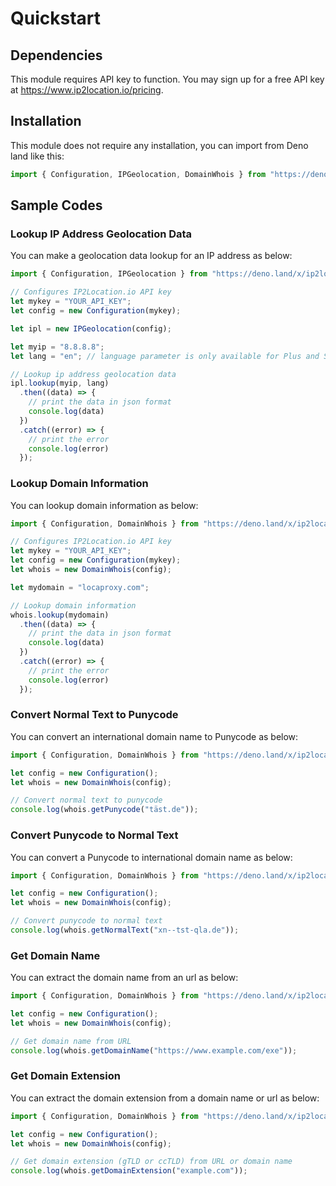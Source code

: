 # Quickstart

## Dependencies

This module requires API key to function. You may sign up for a free API key at <https://www.ip2location.io/pricing>.

## Installation

This module does not require any installation, you can import from Deno land like this:

```js
import { Configuration, IPGeolocation, DomainWhois } from "https://deno.land/x/ip2locationio@1.0.0/mod.ts";
```

## Sample Codes

### Lookup IP Address Geolocation Data

You can make a geolocation data lookup for an IP address as below:

```js
import { Configuration, IPGeolocation } from "https://deno.land/x/ip2locationio@1.0.0/mod.ts";

// Configures IP2Location.io API key
let mykey = "YOUR_API_KEY";
let config = new Configuration(mykey);

let ipl = new IPGeolocation(config);

let myip = "8.8.8.8";
let lang = "en"; // language parameter is only available for Plus and Security plans

// Lookup ip address geolocation data
ipl.lookup(myip, lang)
  .then((data) => {
    // print the data in json format
    console.log(data)
  })
  .catch((error) => {
    // print the error
    console.log(error)
  });
```

### Lookup Domain Information

You can lookup domain information as below:

```js
import { Configuration, DomainWhois } from "https://deno.land/x/ip2locationio@1.0.0/mod.ts";

// Configures IP2Location.io API key
let mykey = "YOUR_API_KEY";
let config = new Configuration(mykey);
let whois = new DomainWhois(config);

let mydomain = "locaproxy.com";

// Lookup domain information
whois.lookup(mydomain)
  .then((data) => {
    // print the data in json format
    console.log(data)
  })
  .catch((error) => {
    // print the error
    console.log(error)
  });
```

### Convert Normal Text to Punycode

You can convert an international domain name to Punycode as below:

```js
import { Configuration, DomainWhois } from "https://deno.land/x/ip2locationio@1.0.0/mod.ts";

let config = new Configuration();
let whois = new DomainWhois(config);

// Convert normal text to punycode
console.log(whois.getPunycode("täst.de"));
```

### Convert Punycode to Normal Text

You can convert a Punycode to international domain name as below:

```js
import { Configuration, DomainWhois } from "https://deno.land/x/ip2locationio@1.0.0/mod.ts";

let config = new Configuration();
let whois = new DomainWhois(config);

// Convert punycode to normal text
console.log(whois.getNormalText("xn--tst-qla.de"));
```

### Get Domain Name

You can extract the domain name from an url as below:

```js
import { Configuration, DomainWhois } from "https://deno.land/x/ip2locationio@1.0.0/mod.ts";

let config = new Configuration();
let whois = new DomainWhois(config);

// Get domain name from URL
console.log(whois.getDomainName("https://www.example.com/exe"));
```

### Get Domain Extension

You can extract the domain extension from a domain name or url as below:

```js
import { Configuration, DomainWhois } from "https://deno.land/x/ip2locationio@1.0.0/mod.ts";

let config = new Configuration();
let whois = new DomainWhois(config);

// Get domain extension (gTLD or ccTLD) from URL or domain name
console.log(whois.getDomainExtension("example.com"));
```